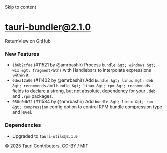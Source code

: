 Skip to content
# tauri-bundler@2.1.0
ReturnView on GitHub
### New Features
  * `1b6b2cfaa` (#11521 by @amrbashir) Process `bundle &gt; windows &gt; wix &gt; fragmentPaths` with Handlebars to interpolate expressions within it.
  * `6dea12a06` (#11402 by @amrbashir) Add `bundle &gt; linux &gt; deb &gt; recommends` and `bundle &gt; linux &gt; rpm &gt; recommends` fields to declare a strong, but not absolute, dependency for your `.deb` and `.rpm` packages.
  * `058c0db72` (#11584 by @amrbashir) Add `bundle &gt; linux &gt; rpm &gt; compression` config option to control RPM bundle compression type and level.


### Dependencies
  * Upgraded to `tauri-utils@2.1.0`


© 2025 Tauri Contributors. CC-BY / MIT
